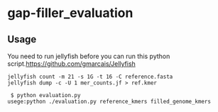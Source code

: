 # gap-filler_evaluation

## Usage
You need to run jellyfish before you can run this python script.https://github.com/gmarcais/Jellyfish

```shell{}
jellyfish count -m 21 -s 1G -t 16 -C reference.fasta
jellyfish dump -c -U 1 mer_counts.jf > ref.kmer
```

```shell
 $ python evaluation.py
usege:python ./evaluation.py reference_kmers filled_genome_kmers
```

